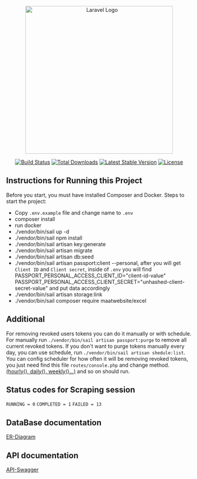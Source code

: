 <p align="center"><a href="https://laravel.com" target="_blank"><img src="https://raw.githubusercontent.com/laravel/art/master/logo-lockup/5%20SVG/2%20CMYK/1%20Full%20Color/laravel-logolockup-cmyk-red.svg" width="400" alt="Laravel Logo"></a></p>

<p align="center">
<a href="https://github.com/laravel/framework/actions"><img src="https://github.com/laravel/framework/workflows/tests/badge.svg" alt="Build Status"></a>
<a href="https://packagist.org/packages/laravel/framework"><img src="https://img.shields.io/packagist/dt/laravel/framework" alt="Total Downloads"></a>
<a href="https://packagist.org/packages/laravel/framework"><img src="https://img.shields.io/packagist/v/laravel/framework" alt="Latest Stable Version"></a>
<a href="https://packagist.org/packages/laravel/framework"><img src="https://img.shields.io/packagist/l/laravel/framework" alt="License"></a>
</p>

## Instructions for Running this Project

Before you start, you must have installed Composer and Docker.
Steps to start the project:

- Copy `.env.example` file and change name to `.env`
- composer install
- run docker
- ./vendor/bin/sail up -d
- ./vendor/bin/sail npm install
- ./vendor/bin/sail artisan key:generate
- ./vendor/bin/sail artisan migrate
- ./vendor/bin/sail artisan db:seed
- ./vendor/bin/sail artisan passport:client --personal, after you will get `Client ID` and `Client secret`, inside of
  `.env` you will find PASSPORT_PERSONAL_ACCESS_CLIENT_ID="client-id-value"
  PASSPORT_PERSONAL_ACCESS_CLIENT_SECRET="unhashed-client-secret-value" and put data accordingly
- ./vendor/bin/sail artisan storage:link
- ./vendor/bin/sail composer require maatwebsite/excel

## Additional

For removing revoked users tokens you can do it manually or with schedule.
For manually run `./vendor/bin/sail artisan passport:purge` to remove all current revoked tokens.
If you don't want to purge tokens manually every day, you can use schedule, run `./vendor/bin/sail artisan shedule:list`.
You can config scheduler for how often it will be removing revoked tokens, you just need find this file `routes/console.php` and
change method. [(hourly(), daily(), weekly()...)](https://laravel.com/docs/11.x/scheduling#schedule-frequency-options) and so on
should run.
## Status codes for Scraping session

`RUNNING = 0`
`COMPLETED = 1`
`FAILED = 13`

## DataBase documentation

[ER-Diagram](https://dbdiagram.io/d/Scraping-Data-v-last-670a88bd97a66db9a3c012a4)

## API documentation

[API-Swagger](https://app.swaggerhub.com/apis/TORNADOGHOST/Scraper/1.0.0)
